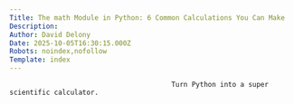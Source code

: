 ```yaml
---
Title: The math Module in Python: 6 Common Calculations You Can Make
Description: 
Author: David Delony
Date: 2025-10-05T16:30:15.000Z
Robots: noindex,nofollow
Template: index
---
```


                                            Turn Python into a super scientific calculator.
                                        